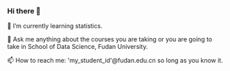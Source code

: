 ### Hi there 👋
🌱 I’m currently learning statistics. 

💬 Ask me anything about the courses you are taking or you are going to take in School of Data Science, Fudan University.

📫 How to reach me: 'my_student_id'@fudan.edu.cn so long as you know it.
<!--
**Name-less-King/Name-less-King** is a ✨ _special_ ✨ repository because its `README.md` (this file) appears on your GitHub profile.

Here are some ideas to get you started:

- 🔭 I’m currently working on 
- 🌱 I’m currently learning statistics.
- 💬 Ask me anything about the courses you are taking or you are going to take in School of Data Science, Fudan University.
- 📫 How to reach me: 'my_student_id'@fudan.edu.cn so long as you know it.

